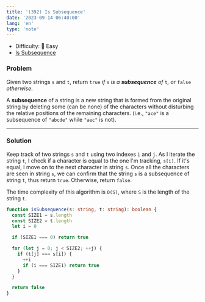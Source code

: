 ```yaml
---
title: '(392) Is Subsequence'
date: '2023-09-14 06:40:00'
lang: 'en'
type: 'note'
---
```


- Difficulty: 🍰 Easy
- [Is Subsequence](https://leetcode.com/problems/is-subsequence/?envType=study-plan-v2&envId=leetcode-75)

### Problem

Given two strings `s` and `t`, return `true` _if_ `s` _is a **subsequence** of_ `t`_, or_ `false` _otherwise_.

A **subsequence** of a string is a new string that is formed from the original string by deleting some (can be none) of the characters without disturbing the relative positions of the remaining characters. (i.e., `"ace"` is a subsequence of `"abcde"` while `"aec"` is not).

---

### Solution

Keep track of two strings `s` and `t` using two indexes `i` and `j`. As I iterate the string `t`, I check if a character is equal to the one I'm tracking, `s[i]`. If it's equal, I move on to the next character in string `s`. Once all the characters are seen in string `s`, we can confirm that the string `s` is a subsequence of string `t`, thus return `true`. Otherwise, return `false`.

The time complexity of this algorithm is `O(S)`, where `S` is the length of the string `t`.

```ts
function isSubsequence(s: string, t: string): boolean {
  const SIZE1 = s.length
  const SIZE2 = t.length
  let i = 0

  if (SIZE1 === 0) return true

  for (let j = 0; j < SIZE2; ++j) {
    if (t[j] === s[i]) {
      ++i
      if (i === SIZE1) return true
    }
  }

  return false
}
```

